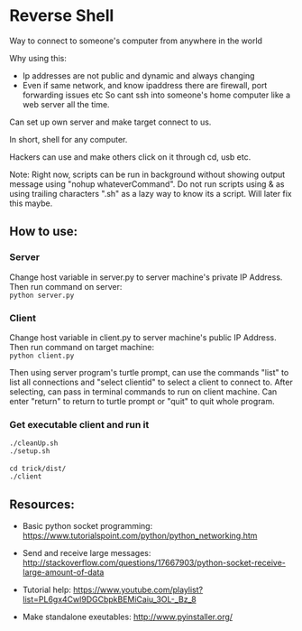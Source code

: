 # Reverse Shell

Way to connect to someone's computer from anywhere in the world

Why using this:
- Ip addresses are not public and dynamic and always changing
- Even if same network, and know ipaddress there are firewall, port forwarding issues etc
So cant ssh into someone's home computer like a web server all the time.

Can set up own server and make target connect to us.

In short, shell for any computer.

Hackers can use and make others click on it through cd, usb etc.

Note: Right now, scripts can be run in background without showing output message using "nohup whateverCommand". Do not run scripts using & as using trailing characters ".sh" as a lazy way to know its a script. Will later fix this maybe.

## How to use:

### Server
Change host variable in server.py to server machine's private IP Address. Then run command on server: <br/>``` python server.py ```

### Client
Change host variable in client.py to server machine's public IP Address. Then run command on target machine: <br/>``` python client.py ```

Then using server program's turtle prompt, can use the commands "list" to list all connections and "select clientid" to select a client to connect to. 
After selecting, can pass in terminal commands to run on client machine. Can enter "return" to return to turtle prompt or "quit" to quit whole program.

### Get executable client and run it
```./cleanUp.sh```<br/>
```./setup.sh```<br/><br/>
```cd trick/dist/ ```<br/>
```./client```

## Resources:

- Basic python socket programming: https://www.tutorialspoint.com/python/python_networking.htm

- Send and receive large messages:
http://stackoverflow.com/questions/17667903/python-socket-receive-large-amount-of-data

- Tutorial help: https://www.youtube.com/playlist?list=PL6gx4Cwl9DGCbpkBEMiCaiu_3OL-_Bz_8

- Make standalone exeutables: http://www.pyinstaller.org/